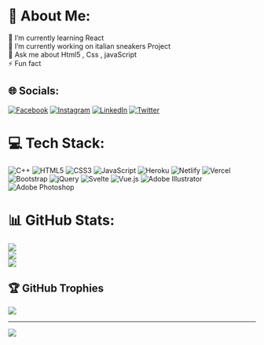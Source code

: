 # 💫 About Me:
🌱 I’m currently learning React <br>🔭 I’m currently working on italian sneakers Project<br>💬 Ask me about Html5 , Css , javaScript<br>⚡ Fun fact


## 🌐 Socials:
[![Facebook](https://img.shields.io/badge/Facebook-%231877F2.svg?logo=Facebook&logoColor=white)](https://facebook.com/younes.leone07) [![Instagram](https://img.shields.io/badge/Instagram-%23E4405F.svg?logo=Instagram&logoColor=white)](https://instagram.com/younesbachouche) [![LinkedIn](https://img.shields.io/badge/LinkedIn-%230077B5.svg?logo=linkedin&logoColor=white)](https://linkedin.com/in/younesbachouche) [![Twitter](https://img.shields.io/badge/Twitter-%231DA1F2.svg?logo=Twitter&logoColor=white)](https://twitter.com/younes_uvl07) 

# 💻 Tech Stack:
![C++](https://img.shields.io/badge/c++-%2300599C.svg?style=for-the-badge&logo=c%2B%2B&logoColor=white) ![HTML5](https://img.shields.io/badge/html5-%23E34F26.svg?style=for-the-badge&logo=html5&logoColor=white) ![CSS3](https://img.shields.io/badge/css3-%231572B6.svg?style=for-the-badge&logo=css3&logoColor=white) ![JavaScript](https://img.shields.io/badge/javascript-%23323330.svg?style=for-the-badge&logo=javascript&logoColor=%23F7DF1E) ![Heroku](https://img.shields.io/badge/heroku-%23430098.svg?style=for-the-badge&logo=heroku&logoColor=white) ![Netlify](https://img.shields.io/badge/netlify-%23000000.svg?style=for-the-badge&logo=netlify&logoColor=#00C7B7) ![Vercel](https://img.shields.io/badge/vercel-%23000000.svg?style=for-the-badge&logo=vercel&logoColor=white) ![Bootstrap](https://img.shields.io/badge/bootstrap-%23563D7C.svg?style=for-the-badge&logo=bootstrap&logoColor=white) ![jQuery](https://img.shields.io/badge/jquery-%230769AD.svg?style=for-the-badge&logo=jquery&logoColor=white) ![Svelte](https://img.shields.io/badge/svelte-%23f1413d.svg?style=for-the-badge&logo=svelte&logoColor=white) ![Vue.js](https://img.shields.io/badge/vuejs-%2335495e.svg?style=for-the-badge&logo=vuedotjs&logoColor=%234FC08D) ![Adobe Illustrator](https://img.shields.io/badge/adobeillustrator-%23FF9A00.svg?style=for-the-badge&logo=adobeillustrator&logoColor=white) ![Adobe Photoshop](https://img.shields.io/badge/adobephotoshop-%2331A8FF.svg?style=for-the-badge&logo=adobephotoshop&logoColor=white)
# 📊 GitHub Stats:
![](https://github-readme-stats.vercel.app/api?username=younesbachouche&theme=radical&hide_border=false&include_all_commits=false&count_private=false)<br/>
![](https://github-readme-streak-stats.herokuapp.com/?user=younesbachouche&theme=radical&hide_border=false)<br/>
![](https://github-readme-stats.vercel.app/api/top-langs/?username=younesbachouche&theme=radical&hide_border=false&include_all_commits=false&count_private=false&layout=compact)

## 🏆 GitHub Trophies
![](https://github-profile-trophy.vercel.app/?username=younesbachouche&theme=dracula&no-frame=false&no-bg=true&margin-w=4)

---
[![](https://visitcount.itsvg.in/api?id=younesbachouche&icon=0&color=0)](https://visitcount.itsvg.in)

<!-- Proudly created with GPRM ( https://gprm.itsvg.in ) -->
